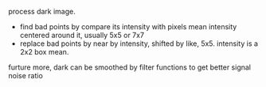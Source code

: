 process dark image. 
- find bad points by compare its intensity with pixels mean intensity centered around it, usually 5x5 or 7x7
- replace bad points by near by intensity, shifted by like, 5x5. intensity is a 2x2 box mean.

furture more, dark can be smoothed by filter functions to get better signal noise ratio

